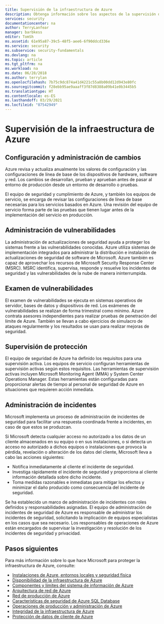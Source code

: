 ```yaml
---
title: Supervisión de la infraestructura de Azure
description: Obtenga información sobre los aspectos de la supervisión de la infraestructura de la red de producción de Azure, como el examen de vulnerabilidades.
services: security
documentationcenter: na
author: TerryLanfear
manager: barbkess
editor: TomSh
ms.assetid: 61e95a87-39c5-48f5-aee6-6f90ddcd336e
ms.service: security
ms.subservice: security-fundamentals
ms.devlang: na
ms.topic: article
ms.tgt_pltfrm: na
ms.workload: na
ms.date: 06/28/2018
ms.author: terrylan
ms.openlocfilehash: 7b75c9dc874a41d4221c55a8b00dd12d943e80fc
ms.sourcegitcommit: f28ebb95ae9aaaff3f87d8388a09b41e0b3445b5
ms.translationtype: HT
ms.contentlocale: es-ES
ms.lasthandoff: 03/29/2021
ms.locfileid: "87542949"
---
```

# <a name="azure-infrastructure-monitoring"></a>Supervisión de la infraestructura de Azure   

## <a name="configuration-and-change-management"></a>Configuración y administración de cambios
Azure revisa y actualiza anualmente los valores de configuración y las configuraciones de línea de base de los dispositivos de hardware, software y red. Los cambios se desarrollan, prueban y aprueban antes de pasar al entorno de producción desde un entorno de desarrollo o pruebas.

El equipo de seguridad y cumplimiento de Azure, y también los equipos de servicio, se encarga de revisar las configuraciones de línea de base necesarias para los servicios basados en Azure. Una revisión del equipo de servicio forma parte de las pruebas que tienen lugar antes de la implementación del servicio en producción.

## <a name="vulnerability-management"></a>Administración de vulnerabilidades
La administración de actualizaciones de seguridad ayuda a proteger los sistemas frente a las vulnerabilidades conocidas. Azure utiliza sistemas de implementación integrados para administrar la distribución e instalación de actualizaciones de seguridad de software de Microsoft. Azure también es capaz de aprovechar los recursos de Microsoft Security Response Center (MSRC). MSRC identifica, supervisa, responde y resuelve los incidentes de seguridad y las vulnerabilidades de la nube de manera ininterrumpida.

## <a name="vulnerability-scanning"></a>Examen de vulnerabilidades
El examen de vulnerabilidades se ejecuta en sistemas operativos de servidor, bases de datos y dispositivos de red. Los exámenes de vulnerabilidades se realizan de forma trimestral como mínimo. Azure contrata asesores independientes para realizar pruebas de penetración del límite de Azure. También se llevan a cabo ejercicios de simulacro de ataques regularmente y los resultados se usan para realizar mejoras de seguridad.

## <a name="protective-monitoring"></a>Supervisión de protección
El equipo de seguridad de Azure ha definido los requisitos para una supervisión activa. Los equipos de servicio configuran herramientas de supervisión activas según estos requisitos. Las herramientas de supervisión activas incluyen Microsoft Monitoring Agent (MMA) y System Center Operations Manager. Estas herramientas están configuradas para proporcionar alertas de tiempo al personal de seguridad de Azure en situaciones que requieren acción inmediata.

## <a name="incident-management"></a>Administración de incidentes
Microsoft implementa un proceso de administración de incidentes de seguridad para facilitar una respuesta coordinada frente a incidentes, en caso de que estos se produzcan.

Si Microsoft detecta cualquier acceso no autorizado a los datos de un cliente almacenados en su equipo o en sus instalaciones, o si detecta un acceso no autorizado a dichos equipos o instalaciones que provoca la pérdida, revelación o alteración de los datos del cliente, Microsoft lleva a cabo las acciones siguientes:

- Notifica inmediatamente al cliente el incidente de seguridad.
- Investiga rápidamente el incidente de seguridad y proporciona al cliente información detallada sobre dicho incidente.
- Toma medidas razonables e inmediatas para mitigar los efectos y minimizar el daño producido como consecuencia del incidente de seguridad.

Se ha establecido un marco de administración de incidentes con roles definidos y responsabilidades asignadas. El equipo de administración de incidentes de seguridad de Azure es responsable de administrar los incidentes de seguridad, solicitando la implicación de equipos especialistas en los casos que sea necesario. Los responsables de operaciones de Azure están encargados de supervisar la investigación y resolución de los incidentes de seguridad y privacidad.

## <a name="next-steps"></a>Pasos siguientes
Para más información sobre lo que hace Microsoft para proteger la infraestructura de Azure, consulte:

- [Instalaciones de Azure, entornos locales y seguridad física](physical-security.md)
- [Disponibilidad de la infraestructura de Azure](infrastructure-availability.md)
- [Componentes y límites del sistema de información de Azure](infrastructure-components.md)
- [Arquitectura de red de Azure](infrastructure-network.md)
- [Red de producción de Azure](production-network.md)
- [Características de seguridad de Azure SQL Database](infrastructure-sql.md)
- [Operaciones de producción y administración de Azure](infrastructure-operations.md)
- [Integridad de la infraestructura de Azure](infrastructure-integrity.md)
- [Protección de datos de cliente de Azure](protection-customer-data.md)
